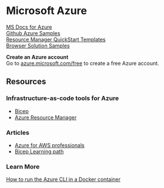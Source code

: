 # Microsoft Azure
[MS Docs for Azure](https://learn.microsoft.com/en-us/azure)   
[Github Azure Samples](https://github.com/azure-samples)   
[Resource Manager QuickStart Templates](https://github.com/Azure/azure-quickstart-templates)   
[Browser Solution Samples](https://learn.microsoft.com/en-us/samples/browse)  

__Create an Azure account__  
Go to [azure.microsoft.com/free](https://azure.microsoft.com/free) to create a free Azure account.  

## Resources
### Infrastructure-as-code tools for Azure
* [Bicep](https://learn.microsoft.com/en-us/azure/azure-resource-manager/bicep/overview?tabs=bicep)  
* [Azure Resource Manager](https://learn.microsoft.com/en-us/azure/azure-resource-manager/management/overview)  

### Articles
* [Azure for AWS professionals](https://learn.microsoft.com/en-us/azure/architecture/aws-professional/)
* [Bicep Learning path](https://learn.microsoft.com/en-us/training/paths/fundamentals-bicep/)

### Learn More
[How to run the Azure CLI in a Docker container](https://learn.microsoft.com/en-us/cli/azure/run-azure-cli-docker)  
